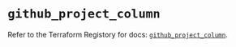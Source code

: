 # `github_project_column`

Refer to the Terraform Registory for docs: [`github_project_column`](https://registry.terraform.io/providers/integrations/github/5.29.0/docs/resources/project_column).
